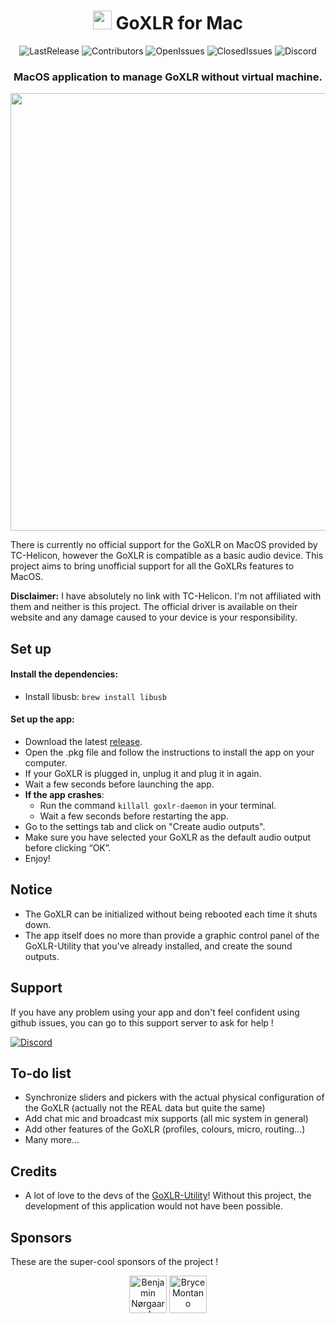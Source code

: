 <div align=center>

#  <img src="https://media.discordapp.net/attachments/756659826045485088/968640294033686619/icon_128x128.png" width="30"> GoXLR for Mac
![LastRelease](https://img.shields.io/github/release-date/Adelenade/GoXlr-Macos)
![Contributors](https://img.shields.io/github/contributors/Adelenade/GoXlr-Macos)
![OpenIssues](https://img.shields.io/github/issues-raw/Adelenade/GoXlr-Macos)
![ClosedIssues](https://img.shields.io/github/issues-closed-raw/Adelenade/GoXlr-Macos)
![Discord](https://img.shields.io/discord/1006144319289303140?label=Support%20server)
<!-- ![License](https://img.shields.io/github/license/Adelenade/GoXlr-Macos) -->
### MacOS application to manage GoXLR without virtual machine.

<img src="https://cdn.discordapp.com/attachments/756659826045485088/973891094351872010/unknown.png" width="700">
</div>

There is currently no official support for the GoXLR on MacOS provided by TC-Helicon,
however the GoXLR is compatible as a basic audio device. This project aims to bring
unofficial support for all the GoXLRs features to MacOS.

**Disclaimer:** I have absolutely no link with TC-Helicon.
I'm not affiliated with them and neither is this project.
The official driver is available on their website and any damage caused to
your device is your responsibility.


## Set up

#### Install the dependencies:

- Install libusb: `brew install libusb`

#### Set up the app:

- Download the latest [release](https://github.com/Adelenade/GoXlr-Macos/releases).
- Open the .pkg file and follow the instructions to install the app on your computer.
- If your GoXLR is plugged in, unplug it and plug it in again.
- Wait a few seconds before launching the app.
- **If the app crashes**:
  - Run the command `killall goxlr-daemon` in your terminal.
  - Wait a few seconds before restarting the app.
- Go to the settings tab and click on "Create audio outputs".
- Make sure you have selected your GoXLR as the default audio output before clicking “OK”.
- Enjoy!

## Notice

- The GoXLR can be initialized without being rebooted each time it shuts down.
- The app itself does no more than provide a graphic control panel of the
GoXLR-Utility that you've already installed, and create the sound outputs.

## Support

If you have any problem using your app and don't feel confident using github issues, you can go to this support server to ask for help !

[![Discord](https://img.shields.io/badge/%3CServer%3E-%237289DA.svg?style=for-the-badge&logo=discord&logoColor=white)](https://discord.gg/cyavp8F2WW)

## To-do list

- Synchronize sliders and pickers with the actual physical configuration 
of the GoXLR (actually not the REAL data but quite the same)
- Add chat mic and broadcast mix supports (all mic system in general)
- Add other features of the GoXLR (profiles, colours, micro, routing…)
- Many more...

## Credits

- A lot of love to the devs of the 
[GoXLR-Utility](https://github.com/GoXLR-on-Linux/GoXLR-Utility)! 
Without this project, the development of this application would not
have been possible.

## Sponsors

These are the super-cool sponsors of the project !

<div align=center>
<a href="https://github.com/blacksails"><img src="https://github.com/blacksails.png" width="60px" alt="Benjamin Nørgaard" /></a>
<!-- sponsors --><a href="https://github.com/brymon68"><img src="https://github.com/brymon68.png" width="60px" alt="Bryce Montano" /></a><!-- sponsors -->
</div>
